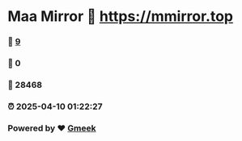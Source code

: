 # Maa Mirror :link: https://mmirror.top 
### :page_facing_up: [9](https://mmirror.top/tag.html) 
### :speech_balloon: 0 
### :hibiscus: 28468 
### :alarm_clock: 2025-04-10 01:22:27 
### Powered by :heart: [Gmeek](https://github.com/Meekdai/Gmeek)
